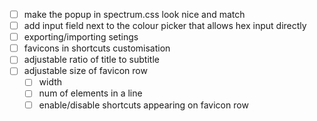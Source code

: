 - [ ] make the popup in spectrum.css look nice and match
- [ ] add input field next to the colour picker that allows hex input directly
- [ ] exporting/importing setings
- [ ] favicons in shortcuts customisation
- [ ] adjustable ratio of title to subtitle
- [ ] adjustable size of favicon row
    - [ ] width
    - [ ] num of elements in a line 
    - [ ] enable/disable shortcuts appearing on favicon row
